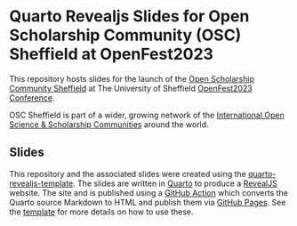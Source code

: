 # Quarto Revealjs Slides for Open Scholarship Community (OSC) Sheffield at OpenFest2023

This repository hosts slides for the launch of the [Open Scholarship Community
Sheffield](https://osc-international.com/osc-sheffield/) at The University of Sheffield [OpenFest2023
Conference](https://www.sheffield.ac.uk/library/research/open-research/openfest2023).

OSC Sheffield is part of a wider, growing network of the [International Open Science & Scholarship
Communities](https://osc-international.com/) around the world.

## Slides

This repository and the associated slides were created using the
[quarto-revealjs-template](https://github.com/ns-rse/quarto-revealjs-template). The slides are written in
[Quarto](https://www.quarto.org) to produce a [RevealJS](https://revealjs.com/) website. The site and is published using
a [GitHub Action](https://docs.github.com/en/actions) which converts the Quarto source Markdown to HTML and publish them
via [GitHub Pages](https://pages.github.com/). See the [template](https://github.com/ns-rse/quarto-revealjs-template)
for more details on how to use these.
